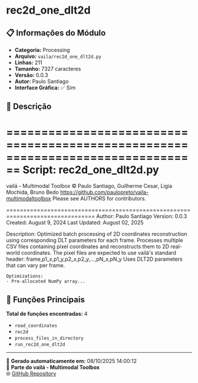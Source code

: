 # rec2d_one_dlt2d

## 📋 Informações do Módulo

- **Categoria:** Processing
- **Arquivo:** `vaila/rec2d_one_dlt2d.py`
- **Linhas:** 211
- **Tamanho:** 7327 caracteres
- **Versão:** 0.0.3
- **Autor:** Paulo Santiago
- **Interface Gráfica:** ✅ Sim

## 📖 Descrição


================================================================================
Script: rec2d_one_dlt2d.py
================================================================================

vailá - Multimodal Toolbox
© Paulo Santiago, Guilherme Cesar, Ligia Mochida, Bruno Bedo
https://github.com/paulopreto/vaila-multimodaltoolbox
Please see AUTHORS for contributors.

================================================================================
Author: Paulo Santiago
Version: 0.0.3
Created: August 9, 2024
Last Updated: August 02, 2025

Description:
    Optimized batch processing of 2D coordinates reconstruction using corresponding DLT parameters for each frame.
    Processes multiple CSV files containing pixel coordinates and reconstructs them to 2D real-world coordinates.
    The pixel files are expected to use vailá's standard header:
      frame,p1_x,p1_y,p2_x,p2_y,...,pN_x,pN_y
    Uses DLT2D parameters that can vary per frame.

    Optimizations:
    - Pre-allocated NumPy array...

## 🔧 Funções Principais

**Total de funções encontradas:** 4

- `read_coordinates`
- `rec2d`
- `process_files_in_directory`
- `run_rec2d_one_dlt2d`




---

📅 **Gerado automaticamente em:** 08/10/2025 14:00:12  
🔗 **Parte do vailá - Multimodal Toolbox**  
🌐 [GitHub Repository](https://github.com/vaila-multimodaltoolbox/vaila)
